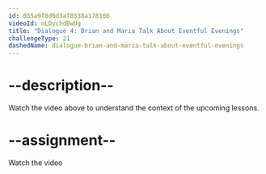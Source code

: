 ```yaml
---
id: 655a9f8d6d3af8538a178166
videoId: nLDychdBwUg
title: "Dialogue 4: Brian and Maria Talk About Eventful Evenings"
challengeType: 21
dashedName: dialogue-brian-and-maria-talk-about-eventful-evenings
---
```


# --description--

Watch the video above to understand the context of the upcoming lessons.

# --assignment--

Watch the video

